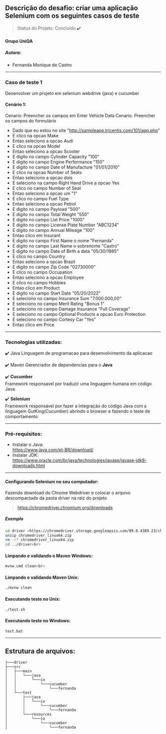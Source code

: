 ## Descrição do desafio: criar uma aplicação Selenium com os seguintes casos de teste<br>

> Status do Projeto: Concluído :heavy_check_mark:<br>

#### Grupo UniQA<br>
##### Autora:<br>

- Fernanda Monique de Castro<br>
---------------------------------------------------------------------------
### Caso de teste 1<br>
Desenvolver um projeto em selenium webdrive (java) e cucumber
<br>

#### Cenário 1:<br>
Cenario: Preencher os campos em Enter Vehicle Data
Cenario: Preencher os campos do formulário
   - Dado que eu estou no site "http://sampleapp.tricentis.com/101/app.php"
   - E clico na opcao Make
   - Entao seleciono a opcao Audi
   - E clico na opcao Model
   - Entao seleciono a opcao Scooter
   - E digito no campo Cylinder Capacity "100"
   - E digito no campo Engine Performance "150"
   - E digito no campo Date of Manufacture "01/01/2010"
   - E clico na opcao Number of Seats
   - Entao seleciono a opcao dois
   - E seleciono na campo Right Hand Drive a opcao Yes
   - E clico no campo Number of Seat
   - Entao seleciono a opcao um "1"
   - E clico no campo Fuel Type
   - Entao seleciono a opcao Petrol
   - E digito no campo Payload "500" 
   - E digito no campo Total Weight "550"  
   - E digito no campo List Price "1000"
   - E digito no campo License Plate Number "ABC1234"
   - E digito no campo Annual Mileage "100"
   - Entao clico em Insurant
   - E digito no campo First Name o nome "Fernanda"
   - E digito  no campo Last Name o sobrenome "Castro"
   - E digito no campo Date of Birth a data "05/30/1985"
   - E clico no campo Country
   - Entao seleciono a opcao Brazil
   - E digito no campo Zip Code "02730000"
   - E clico no campo Occupation
   - Entao seleciono a opcao Employee
   - E clico no campo Hobbies
   - Entao clico em Product    
   - E digito no campo Start Date "05/20/2022"
   - E seleciono no campo Insurance Sum "7.000.000,00"
   - E seleciono no campo Merit Rating "Bonus 1"
   - E seleciono no campo Damage Insurance "Full Coverage"
   - E seleciono no campo Optional Products a opcao Euro Protection
   - E seleciono no campo Cortesy Car "Yes"
   - Entao clico em Price
---------------------------------------------------------------------------      
### Tecnologias utilizadas:<br>

   :heavy_check_mark: Java
Linguagem de programacao para desenvolvimento da aplicacao<br>

:heavy_check_mark: Maven
Gerenciador de dependencias para o <b>Java</b><br>

:heavy_check_mark: <b>Cucumber</b><br>
Framework responsavel por traduzir uma linguagem humana em código Java

:heavy_check_mark: <b>Selenium</b><br>
Framework responsável por fazer a integração do código Java com a linguagem GutKing(Cucumber) abrindo o browser e fazendo o teste de comportamento<br>

---------------------------------------------------------------------------
### Pré-requisitos:<br>

- Instalar o Java:<br>
https://www.java.com/pt-BR/download/
- Instalar JDK:<br>
https://www.oracle.com/br/java/technologies/javase/javase-jdk8-downloads.html

---------------------------------------------------------------------------
#### Configurando Selenium no seu computador:<br>
Fazendo download do Chrome Webdriver e colocar o arquivo descompactado da pasta driver na raiz do projeto<br>
>https://chromedriver.chromium.org/downloads<br>
##### Exemplo<br>

```bash
cd driver >https://chromedriver.storage.googleapsis.com/89.0.4389.23/chrome_1inux64.zip
unzip chromedriver_linux64.zip
rm -rf chromedriver_linux64.zip
cd ../driver<br>
```

#### Limpando e validando o Maven Windows:
```bash
mvnw.cmd clean<br>
```

#### Limpando e validando Maven Unix:
```bash
./mvnw clean
```

#### Executando teste no Unix:
```bash
./test.sh
```
#### Executando teste no Windows:
```bash
test.bat
```
---------------------------------------------------------------------------
## Estrutura de arquivos:
```
├───driver
├───src
│   ├───main
│   │   └───java
│   │       └───io
│   │           └───cucumber
│   │               └───fernanda
│   └───test
│       ├───java
│       │   └───io
│       │       └───cucumber
│       │           └───fernanda
│       └───resources
│           └───io
│               └───cucumber
│                   └───fernanda
   
```